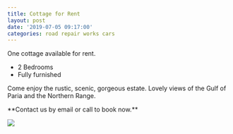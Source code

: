 ```yaml
---
title: Cottage for Rent
layout: post
date: '2019-07-05 09:17:00'
categories: road repair works cars
---
```


<p>One cottage available for rent.</p>
<ul>
  <li>2 Bedrooms</li>
  <li>Fully furnished</li>
</ul>
<p>Come enjoy the rustic, scenic, gorgeous estate. Lovely views of the Gulf of Paria and the Northern Range.</p>
**Contact us by email or call to book now.**

![](https:////live.staticflickr.com/65535/48308203906_9b03f632a3_b.jpg)